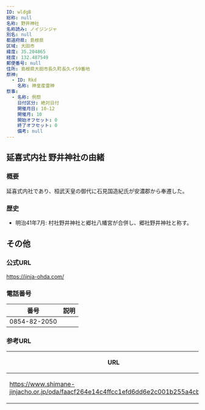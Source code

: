 ```yaml
---
ID: wldgB
総称: null
名称: 野井神社
名称読み: ノイジンジャ
別名: null
都道府県: 島根県
区域: 大田市
緯度: 35.204865
経度: 132.487549
郵便番号: null
住所: 島根県大田市長久町長久イ59番地
祭神:
  - ID: Rkd
    名称: 神皇産霊神
祭事:
  - 名称: 例祭
    日付区分: 絶対日付
    開催月日: 10-12
    開催月: 10
    開始オフセット: 0
    終了オフセット: 0
    備考: null
---
```


## 延喜式内社 野井神社の由緒

### 概要

延喜式内社であり、桓武天皇の御代に石見国造紀氏が安濃郡から奉遷した。

### 歴史

- 明治41年7月: 村社野井神社と郷社八幡宮が合併し、郷社野井神社と称す。

## その他

### 公式URL

https://jinja-ohda.com/

### 電話番号

| 番号         | 説明 |
| ------------ | ---- |
| 0854-82-2050 |      |

### 参考URL

| URL                                                                                  | 説明   |
| ------------------------------------------------------------------------------------ | ------ |
| https://www.shimane-jinjacho.or.jp/oda/faacf264e14c4ffcc1efd6dd6e2c001b255a4cb5.html | 神社庁 |
